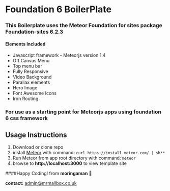 
# Foundation 6 BoilerPlate

### This Boilerplate uses the Meteor Foundation for sites package Foundation-sites 6.2.3

#### Elements Included

* Javascript framework - Meteorjs version 1.4
* Off Canvas Menu
* Top menu bar
* Fully Responsive
* Video Background
* Parallax elements
* Hero Image
* Font Awesome Icons
* Iron Routing

### For use as a starting point for Meteorjs apps using foundation 6 css framework

## Usage Instructions

1. Download or clone repo
2. install [Meteor](https://www.meteor.com) with command: ``curl https://install.meteor.com/ | sh** ``
3. Run Meteor from app root directory with command: ``meteor``
4. browse to **http://localhost:3000** to view template site

####Happy Coding! 
from **moringaman**  :mushroom:

**contact:** <admin@mrmailbox.co.uk>

